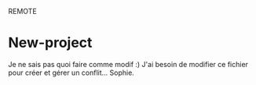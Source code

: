 REMOTE
# New-project
Je ne sais pas quoi faire comme modif :)
J'ai besoin de modifier ce fichier pour créer et gérer un conflit...
Sophie.
